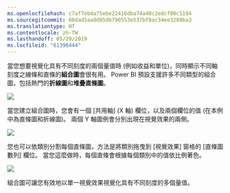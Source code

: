 ```yaml
---
ms.openlocfilehash: c7af7eb4a75ebe22416dba74a40c2edcf00c1194
ms.sourcegitcommit: 60dad5aa0d85db790553e537bf8ac34ee3289ba3
ms.translationtype: HT
ms.contentlocale: zh-TW
ms.lasthandoff: 05/29/2019
ms.locfileid: "61396444"
---
```

當您想要視覺化具有不同刻度的兩個量值時 (例如收益和單位)，同時顯示不同軸刻度之線條和直條的**組合圖**會很有用。 Power BI 預設支援許多不同類型的組合圖，包括熱門的**折線圖**和**堆疊直條圖**。

![](media/3-3-create-combination-charts/3-3_1.png)

當您建立組合圖時，您會有一個 \[共用軸]  \(X 軸) 欄位，以及兩個欄位的值 (在本例中為直條圖和折線圖)。 兩個 Y 軸圖例會分別出現在視覺效果的兩側。

![](media/3-3-create-combination-charts/3-3_2.png)

您也可以依類別分割每個直條圖，方法是將類別拖曳到 [視覺效果] 窗格的 [直條圖數列] 欄位。 當您這麼做時，每個直條會根據每個類別中的值依比例著色。

![](media/3-3-create-combination-charts/3-3_3.png)

組合圖可讓您有效地以單一視覺效果視覺化具有不同刻度的多個量值。

